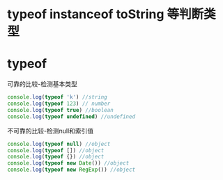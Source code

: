 # typeof instanceof toString 等判断类型

# typeof

可靠的比较-检测基本类型

```javascript
console.log(typeof 'k') //string
console.log(typeof 123) // number
console.log(typeof true) //boolean
console.log(typeof undefined) //undefined
```

不可靠的比较-检测null和索引值

```javascript
console.log(typeof null) //object
console.log(typeof []) //object
console.log(typeof {}) //object
console.log(typeof new Date()) //object
console.log(typeof new RegExp()) //object
```


